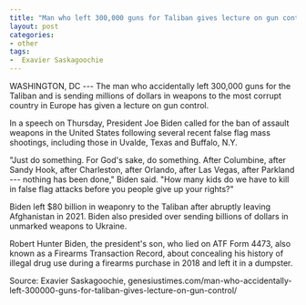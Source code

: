 ```yaml
---
title: "Man who left 300,000 guns for Taliban gives lecture on gun control"
layout: post
categories:
- other
tags:
-  Exavier Saskagoochie
---
```


WASHINGTON, DC --- The man who accidentally left 300,000 guns for the Taliban and is sending millions of dollars in weapons to the most corrupt country in Europe has given a lecture on gun control.

In a speech on Thursday, President Joe Biden called for the ban of assault weapons in the United States following several recent false flag mass shootings, including those in Uvalde, Texas and Buffalo, N.Y.

"Just do something. For God's sake, do something. After Columbine, after Sandy Hook, after Charleston, after Orlando, after Las Vegas, after Parkland --- nothing has been done," Biden said. "How many kids do we have to kill in false flag attacks before you people give up your rights?"

Biden left $80 billion in weaponry to the Taliban after abruptly leaving Afghanistan in 2021. Biden also presided over sending billions of dollars in unmarked weapons to Ukraine.

Robert Hunter Biden, the president's son, who lied on ATF Form 4473, also known as a Firearms Transaction Record, about concealing his history of illegal drug use during a firearms purchase in 2018 and left it in a dumpster.

Source: Exavier Saskagoochie, genesiustimes.com/man-who-accidentally-left-300000-guns-for-taliban-gives-lecture-on-gun-control/
